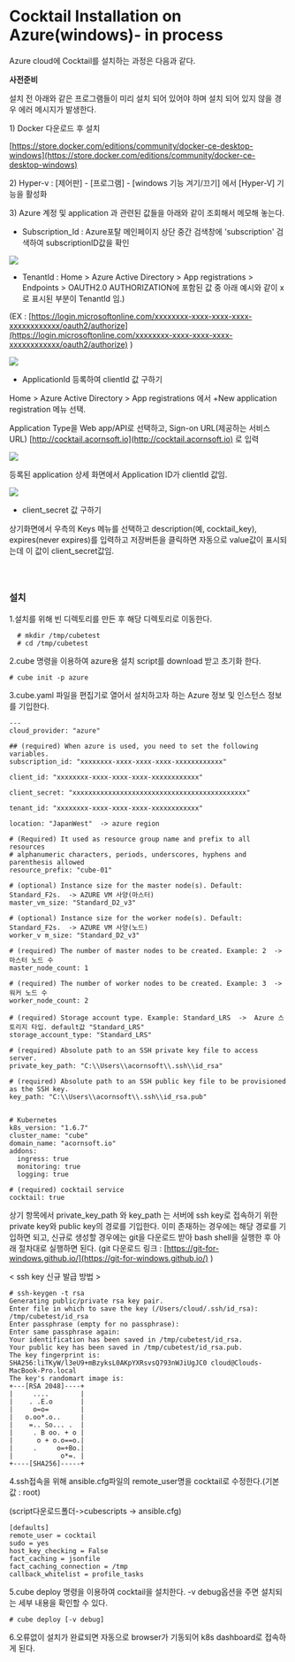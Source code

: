 # Cocktail Installation on Azure\(windows\)- in process

Azure cloud에 Cocktail를 설치하는 과정은 다음과 같다.

**사전준비**

설치 전 아래와 같은 프로그램들이 미리 설치 되어 있어야 하며 설치 되어 있지 않을 경우 에러 메시지가 발생한다.

1\) Docker 다운로드 후 설치

[https://store.docker.com/editions/community/docker-ce-desktop-windows](https://store.docker.com/editions/community/docker-ce-desktop-windows)

2\) Hyper-v : \[제어판\] - \[프로그램\] - \[windows 기능 겨기/끄기\] 에서 \[Hyper-V\] 기능을 활성화ㅤ

3\) Azure 계정 및 application 과 관련된 값들을 아래와 같이 조회해서 메모해 놓는다.

* Subscription\_Id : Azure포탈 메인페이지 상단 중간 검색창에 'subscription' 검색하여 subscriptionID값을 확인

![](/assets/subscriptionId.jpeg)

* TenantId : Home &gt; Azure Active Directory &gt; App registrations &gt; Endpoints &gt; OAUTH2.0 AUTHORIZATION에 포함된 값 중 아래 예시와 같이 x로 표시된 부분이 TenantId 임.\) 

\(EX : [https://login.microsoftonline.com/xxxxxxxx-xxxx-xxxx-xxxx-xxxxxxxxxxxx/oauth2/authorize](https://login.microsoftonline.com/xxxxxxxx-xxxx-xxxx-xxxx-xxxxxxxxxxxx/oauth2/authorize) \)

![](/assets/TenantId.jpeg)

* ApplicationId 등록하여  clientId 값 구하기

Home &gt; Azure Active Directory &gt; App registrations 에서  +New application registration 메뉴 선택.

Application Type을 Web app/API로 선택하고, Sign-on URL\(제공하는 서비스 URL\) [http://cocktail.acornsoft.io](http://cocktail.acornsoft.io) 로 입력

![](/assets/ClientId.jpeg)

등록된 application 상세 화면에서 Application ID가 clientId 값임.

![](/assets/ClientId2.jpeg)

* client\_secret 값 구하기

상기화면에서 우측의 Keys 메뉴를 선택하고 description\(예, cocktail\_key\), expires\(never expires\)를 입력하고 저장버튼을 클릭하면 자동으로 value값이 표시되는데 이 값이  client\_secret값임.

#### ㅤ

### **설치**

1.설치를 위해 빈 디렉토리를 만든 후 해당 디렉토리로 이동한다.

```
  # mkdir /tmp/cubetest
  # cd /tmp/cubetest
```

2.cube 명령을 이용하여 azure용 설치 script를 download 받고 초기화 한다.

```
# cube init -p azure
```

3.cube.yaml 파일을 편집기로 열어서 설치하고자 하는 Azure 정보 및 인스턴스 정보를 기입한다.

```
---
cloud_provider: "azure"

## (required) When azure is used, you need to set the following variables.
subscription_id: "xxxxxxxx-xxxx-xxxx-xxxx-xxxxxxxxxxxx"

client_id: "xxxxxxxx-xxxx-xxxx-xxxx-xxxxxxxxxxxx"

client_secret: "xxxxxxxxxxxxxxxxxxxxxxxxxxxxxxxxxxxxxxxxxxxx"

tenant_id: "xxxxxxxx-xxxx-xxxx-xxxx-xxxxxxxxxxxx"

location: "JapanWest"  -> azure region

# (Required) It used as resource group name and prefix to all resources
# alphanumeric characters, periods, underscores, hyphens and parenthesis allowed
resource_prefix: "cube-01"

# (optional) Instance size for the master node(s). Default: Standard_F2s.  -> AZURE VM 사양(마스터) 
master_vm_size: "Standard_D2_v3"

# (optional) Instance size for the worker node(s). Default: Standard_F2s.  -> AZURE VM 사양(노드) 
worker_v m_size: "Standard_D2_v3"

# (required) The number of master nodes to be created. Example: 2  -> 마스터 노드 수
master_node_count: 1

# (required) The number of worker nodes to be created. Example: 3  -> 워커 노드 수 
worker_node_count: 2

# (required) Storage account type. Example: Standard_LRS  ->  Azure 스토리지 타입. default값 "Standard_LRS"
storage_account_type: "Standard_LRS"

# (required) Absolute path to an SSH private key file to access server.
private_key_path: "C:\\Users\\acornsoft\\.ssh\\id_rsa"

# (required) Absolute path to an SSH public key file to be provisioned as the SSH key.
key_path: "C:\\Users\\acornsoft\\.ssh\\id_rsa.pub"


# Kubernetes
k8s_version: "1.6.7"
cluster_name: "cube"
domain_name: "acornsoft.io"
addons:
  ingress: true
  monitoring: true
  logging: true

# (required) cocktail service
cocktail: true
```

상기 항목에서 private\_key\_path  와 key\_path 는 서버에 ssh key로 접속하기 위한 private key와 public key의 경로를 기입한다. 이미 존재하는 경우에는 해당 경로를 기입하면 되고, 신규로 생성할 경우에는 git을 다운로드 받아 bash shell을 실행한 후 아래 절차대로 실행하면 된다. \(git 다운로드 링크 : [https://git-for-windows.github.io/](https://git-for-windows.github.io/) \)

&lt; ssh key 신규 발급 방법 &gt;

```
# ssh-keygen -t rsa
Generating public/private rsa key pair.
Enter file in which to save the key (/Users/cloud/.ssh/id_rsa): /tmp/cubetest/id_rsa
Enter passphrase (empty for no passphrase):
Enter same passphrase again:
Your identification has been saved in /tmp/cubetest/id_rsa.
Your public key has been saved in /tmp/cubetest/id_rsa.pub.
The key fingerprint is:
SHA256:liTKyW/l3eU9+mBzyksL0AKpYXRsvsQ793nWJiUgJC0 cloud@Clouds-MacBook-Pro.local
The key's randomart image is:
+---[RSA 2048]----+
|     ....        |
|    . .E.o       |
|     o=o=        |
|   o.oo*.o..     |
|    =.. So... .  |
|     . B oo. + o |
|      o + o.o==o.|
|     .     o=+Bo.|
|            o*=. |
+----[SHA256]-----+
```

4.ssh접속을 위해 ansible.cfg파일의 remote\_user명을 cocktail로 수정한다.\(기본 값 : root\)

\(script다운로드폴더-&gt;cubescripts -&gt; ansible.cfg\)

```
[defaults]
remote_user = cocktail
sudo = yes
host_key_checking = False
fact_caching = jsonfile
fact_caching_connection = /tmp
callback_whitelist = profile_tasks
```

5.cube deploy 명령을 이용하여 cocktail을 설치한다. -v debug옵션을 주면 설치되는 세부 내용을 확인할 수 있다.

```
# cube deploy [-v debug]
```

6.오류없이 설치가 완료되면 자동으로 browser가 기동되어 k8s dashboard로 접속하게 된다.

